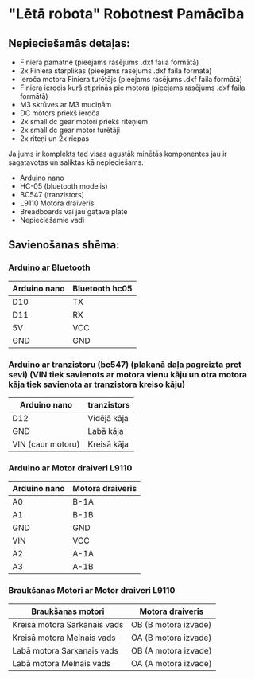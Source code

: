 # "Lētā robota" Robotnest Pamācība
## Nepieciešamās detaļas:
- Finiera pamatne (pieejams rasējums .dxf faila formātā)
- 2x Finiera starplikas (pieejams rasējums .dxf faila formātā)
- Ieroča motora Finiera turētājs (pieejams rasējums .dxf faila formātā)
- Finiera ierocis kurš stiprinās pie motora (pieejams rasējums .dxf faila formātā)
- M3 skrūves ar M3 muciņām
- DC motors priekš ieroča
- 2x small dc gear motori priekš riteņiem
- 2x small dc gear motor turētāji
- 2x riteņi un 2x riepas

Ja jums ir komplekts tad visas agustāk minētās komponentes jau ir sagatavotas un saliktas kā nepieciešams.

- Arduino nano
- HC-05 (bluetooth modelis)
- BC547 (tranzistors)
- L9110 Motora draiveris
- Breadboards vai jau gatava plate
- Nepieciešamie vadi


## Savienošanas shēma:
### Arduino ar Bluetooth
|Arduino nano|Bluetooth hc05|
|---|---|
|D10|TX|
|D11|RX|
|5V|VCC|
|GND|GND|

### Arduino ar tranzistoru (bc547) (plakanā daļa pagreizta pret sevi) (VIN tiek savienots ar motora vienu kāju un otra motora kāja tiek savienota ar tranzistora kreiso kāju)
|Arduino nano|tranzistors|
|---|---|
|D12|Vidējā kāja|
|GND|Labā kāja|
|VIN (caur motoru)|Kreisā kāja|

### Arduino ar Motor draiveri L9110
|Arduino nano|Motora draiveris|
|---|---|
|A0|B-1A|
|A1|B-1B|
|GND|GND|
|VIN|VCC|
|A2|A-1A|
|A3|A-1B|

### Braukšanas Motori ar Motor draiveri L9110
|Braukšanas motori|Motora draiveris|
|---|---|
|Kreisā motora Sarkanais vads|OB (B motora izvade)|
|Kreisā motora Melnais vads|OA (B motora izvade)|
|Labā motora Sarkanais vads|OB (A motora izvade)|
|Labā motora Melnais vads|OA (A motora izvade)|
